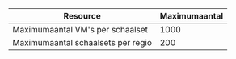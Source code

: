 | Resource | Maximumaantal |
| --- | --- |
| Maximumaantal VM's per schaalset |1000 |
| Maximumaantal schaalsets per regio |200 |



<!--HONumber=Feb17_HO3-->


